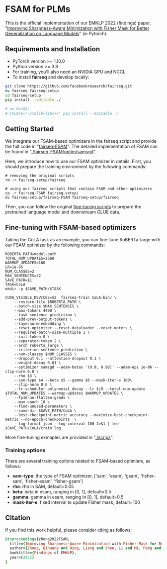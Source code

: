 # FSAM for PLMs

This is the official implementation of our EMNLP 2022 (findings) paper, "[Improving Sharpness-Aware Minimization with Fisher Mask for Better Generalization on Language Models](https://aclanthology.org/2022.findings-emnlp.300.pdf)" (in Pytorch).



## Requirements and Installation

- PyTorch version >= 1.10.0
- Python version >= 3.8
- For training, you'll also need an NVIDIA GPU and NCCL.
- To install **fairseq** and develop locally:

``` bash
git clone https://github.com/facebookresearch/fairseq.git
mv fairseq fairseq-setup
cd fairseq-setup
pip install --editable ./

# on MacOS:
# CFLAGS="-stdlib=libc++" pip install --editable ./
```

## Getting Started

We integrate our FSAM-based optimizers in the fairseq script and provide the full code in "[fairseq-FSAM](https://github.com/WHU-ZQH/FSAM4PLM/tree/master/fairseq-FSAM)". The detailed implementation of FSAM can be found in "[./fairseq-FSAM/optim/samsgd](https://github.com/WHU-ZQH/FSAM4PLM/tree/master/fairseq-FSAM/optim/samsgd)".

Here, we introduce how to use our FSAM optimizer in details. First, you should prepare the training environment by the following commands:

``` 
# removing the original scripts
rm -r fairseq-setup/fairseq

# using our fairseq scripts that contain FSAM and other optimizers
cp -r fairseq-FSAM fairseq-setup/
mv fairseq-setup/fairseq-FSAM fairseq-setup/fairseq
```

Then, you can follow the original [fine-tuning scripts](https://github.com/facebookresearch/fairseq/tree/main/examples/roberta) to prepare the pretrained language model and downstream GLUE data.

## Fine-tuning with FSAM-based optimizers
Taking the CoLA task as an example, you can fine-tune RoBERTa-large with our FSAM optimizer by the following commands:

``` 
ROBERTA_PATH=model-path
TOTAL_NUM_UPDATES=2668 
WARMUP_UPDATES=160 
LR=1e-05          
NUM_CLASSES=2
MAX_SENTENCES=32 
SAVE_PATH=$1
TASK=CoLA
mkdir -p $SAVE_PATH/$TASK

CUDA_VISIBLE_DEVICES=$2  fairseq-train CoLA-bin/ \
    --restore-file $ROBERTA_PATH \
    --batch-size $MAX_SENTENCES \
    --max-tokens 4400 \
    --task sentence_prediction \
    --add-prev-output-tokens \
    --layernorm-embedding \
    --reset-optimizer --reset-dataloader --reset-meters \
    --required-batch-size-multiple 1 \
    --init-token 0 \
    --separator-token 2 \
    --arch roberta_large \
    --criterion sentence_prediction \
    --num-classes $NUM_CLASSES \
    --dropout 0.1 --attention-dropout 0.1 \
    --weight-decay 0.01 \
    --optimizer samsgd --adam-betas '(0.9, 0.98)' --adam-eps 1e-06 --clip-norm 0.0 \
    --rho $3 \
    --sam-type $4 --beta $5 --gamma $6 --mask-iter-e 100\
    --clip-norm 0.0 \
    --lr-scheduler polynomial_decay --lr $LR --total-num-update $TOTAL_NUM_UPDATES --warmup-updates $WARMUP_UPDATES \
    --fp16-no-flatten-grads \
    --max-epoch 10 \
    --find-unused-parameters \
    --save-dir $SAVE_PATH/CoLA \
    --best-checkpoint-metric accuracy --maximize-best-checkpoint-metric --no-epoch-checkpoints  \
    --log-format json --log-interval 100 2>&1 | tee $SAVE_PATH/CoLA/train.log

```

More fine-tuning exmaples are provided in "[./scrips](https://github.com/WHU-ZQH/FSAM4PLM/tree/master/scripts)".

### Training options
There are several training options related to FSAM-based optimiers, as follows:
- **sam-type**: the type of FSAM optimizer, ['sam', 'esam', 'gsam', 'fisher-sam', 'fisher-esam', 'fisher-gsam']
- **rho**: rho in SAM, default=0.05
- **beta**: beta in esam, ranging in [0, 1], default=0.5
- **gamma**: gamma in esam, ranging in [0, 1], default=0.5
- **mask-iter-e**: fixed interval to update Fisher mask, default=100


## Citation
If you find this work helpful, please consider citing as follows:  

```ruby
@inproceedings{zhong2022FSAM,
  title={Improving Sharpness-Aware Minimization with Fisher Mask for Better Generalization on Language Models},
  author={Zhong, Qihuang and Ding, Liang and Shen, Li and Mi, Peng and Liu, Juhua and Du, Bo and Tao, Dacheng},
  booktitle={Findings of EMNLP},
  year={2022}
}
```



